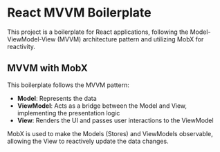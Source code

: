 # React MVVM Boilerplate

This project is a boilerplate for React applications, following the Model-ViewModel-View (MVVM) architecture pattern and utilizing MobX for reactivity.

## MVVM with MobX

This boilerplate follows the MVVM pattern:

- **Model**: Represents the data
- **ViewModel**: Acts as a bridge between the Model and View, implementing the presentation logic
- **View**: Renders the UI and passes user interactions to the ViewModel

MobX is used to make the Models (Stores) and ViewModels observable, allowing the View to reactively update the data changes.
